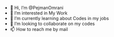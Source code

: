 - 👋 Hi, I’m @PejmanOmrani
- 👀 I’m interested in My Work
- 🌱 I’m currently learning about Codes in my jobs
- 💞️ I’m looking to collaborate on my codes
- 📫 How to reach me by mail                                                                                                                            
<!---
PejmanOmrani/PejmanOmrani is a ✨ special ✨ repository because its `README.md` (this file) appears on your GitHub profile.
You can click the Preview link to take a look at your changes.
--->
